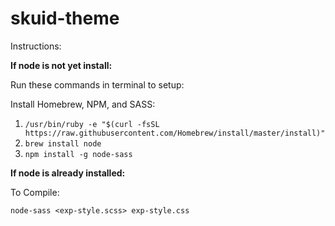 # skuid-theme

Instructions:

**If node is not yet install:**

Run these commands in terminal to setup:

Install Homebrew, NPM, and SASS:
1. ```/usr/bin/ruby -e "$(curl -fsSL https://raw.githubusercontent.com/Homebrew/install/master/install)"```
2. ```brew install node```
3. ```npm install -g node-sass```

**If node is already installed:**

To Compile:

```node-sass <exp-style.scss> exp-style.css```

